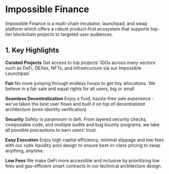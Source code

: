 # Impossible Finance

Impossible Finance is a multi-chain incubator, launchpad, and swap platform which offers a robust product-first ecosystem that supports top-tier blockchain projects to targeted user audiences.



## 1. Key Highlights

**Curated Projects**
Get access to top projects’ IDOs across many sectors such as DeFi, DEXes, NFTs, and infrastructure via our Impossible Launchpad.



**Fair**
No more jumping through endless hoops to get tiny allocations. We believe in a fair sale and equal rights for all users, big or small



**Seamless Decentralization**
Enjoy a fluid, hassle-free sale experience - we've taken the best user flows and built it on top of decentralized architecture (even identity verification)



**Security**
Safety is paramount in defi. From layered security checks, composable code, and multiple audits and bug bounty programs, we take all possible precautions to earn users’ trust.



**Easy Execution**
Enjoy high capital efficiency, minimal slippage and low fees with our xybk liquidity pool design to ensure best-in-class pricing to swap anything, anytime.



**Low Fees**
We make DeFi more accessible and inclusive by prioritizing low fees and gas-efficient smart contracts in our technical architecture design.